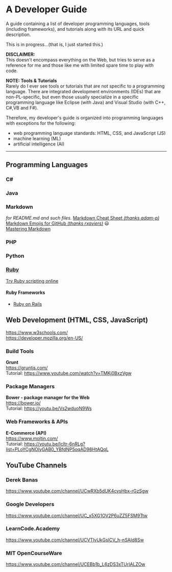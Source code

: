 # A Developer Guide
A guide containing a list of developer programming languages, tools (including frameworks), and tutorials along with its URL and quick description.  

This is in progress...(that is, I just started this.)  

**DISCLAIMER:**  
This doesn't encompass everything on the Web, but tries to serve as a reference for me and those like me with limited spare time to play with code.  

**NOTE: Tools & Tutorials**  
Rarely do I ever see tools or tutorials that are not specific to a programming language. There are integrated development environments (IDEs) that are non-PL-specific, but even those usually specialize in a specific programming language like Eclipse (with Java) and Visual Studio (with C++, C#,VB and F#).  

Therefore, my developer's guide is organized into programming languages with exceptions for the following:
- web programming language standards: HTML, CSS, and JavaScript (JS)
- machine learning (ML)
- artificial intelligence (AI)
---  

## Programming Languages
### C#
### Java
### Markdown  
_for README.md and such files._
[Markdown Cheat Sheet _(thanks adam-p)_](https://github.com/adam-p/markdown-here/wiki/Markdown-Cheatsheet)  
[Markdown Emojis for GitHub _(thanks rxaviers)_](https://gist.github.com/rxaviers/7360908) :smiley:  
[Mastering Markdown](https://guides.github.com/features/mastering-markdown/)  

### PHP
### Python
### [Ruby](https://www.ruby-lang.org/en/downloads/)  
[Try Ruby scripting online](http://tryruby.org/levels/1/challenges/0)
#### Ruby Frameworks
+ [Ruby on Rails](http://rubyonrails.org/)

## Web Development (HTML, CSS, JavaScript)
https://www.w3schools.com/  
https://developer.mozilla.org/en-US/

### Build Tools  
**Grunt**  
https://gruntjs.com/  
Tutorial: https://www.youtube.com/watch?v=TMKj0BxzVgw  
### Package Managers
**Bower - package manager for the Web**  
https://bower.io/  
Tutorial: https://youtu.be/Vs2wduoN9Ws  
### Web Frameworks & APIs  
**E-Commerce (API)**  
https://www.moltin.com/  
Tutorial: https://youtu.be/Icltr-6nRLg?list=PLoYCgNOIyGAB0_YBfdNP5oqAD98HtAQqL

## YouTube Channels
### Derek Banas
https://www.youtube.com/channel/UCwRXb5dUK4cvsHbx-rGzSgw
### Google Developers
https://www.youtube.com/channel/UC_x5XG1OV2P6uZZ5FSM9Ttw
### LearnCode.Academy
https://www.youtube.com/channel/UCVTlvUkGslCV_h-nSAId8Sw
### MIT OpenCourseWare
https://www.youtube.com/channel/UCEBb1b_L6zDS3xTUrIALZOw
